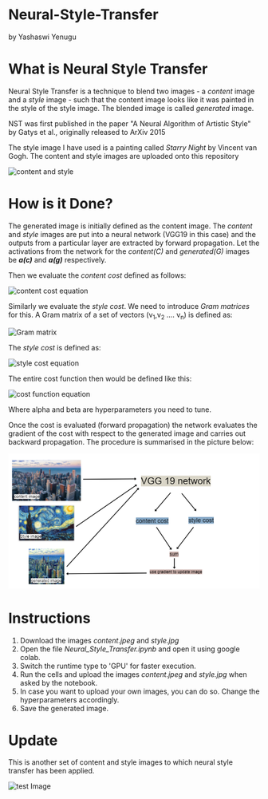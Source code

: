 # Neural-Style-Transfer
by Yashaswi Yenugu


# What is Neural Style Transfer
Neural Style Transfer is a technique to blend two images - a *content* image and a *style* image - such that
the content image looks like it was painted in the style of the style image.
The blended image is called *generated* image.

NST was first published in the paper "A Neural Algorithm of Artistic Style" by Gatys et al., originally released to ArXiv 2015

The style image I have used is a painting called *Starry Night* by Vincent van Gogh.
The content and style images are uploaded onto this repository

![content and style](https://i.imgur.com/wy37mwH.jpg)




# How is it Done?
The generated image is initially defined as the content image.
The *content* and *style* images are put into a neural network (VGG19 in this case) and the outputs from a particular layer are extracted by forward propagation.
Let the activations from the network for the *content(C)* and *generated(G)* images be ***a(c)*** and ***a(g)*** respectively.

Then we evaluate the *content cost* defined as follows:

![content cost equation](https://i.imgur.com/lBx5NLa.png)

Similarly we evaluate the *style cost*.
We need to introduce *Gram matrices* for this.
A Gram matrix of a set of vectors (v<sub>1</sub>,v<sub>2</sub> .... v<sub>n</sub>) is defined as:

![Gram matrix](https://i.imgur.com/R8QhI1W.png)

The *style cost* is defined as:

![style cost equation](https://i.imgur.com/oyWCW0S.png)

The entire cost function then would be defined like this:

![cost function equation](https://i.imgur.com/C7D6s0A.png)

Where alpha and beta are hyperparameters you need to tune.

Once the cost is evaluated (forward propagation) the network evaluates the gradient of the cost with respect to the generated image
and carries out backward propagation.
The procedure is summarised in the picture below:

![network layout](layout.png)

# Instructions

1. Download the images *content.jpeg* and *style.jpg*
2. Open the file *Neural_Style_Transfer.ipynb* and open it using google colab.
3. Switch the runtime type to 'GPU' for faster execution.
3. Run the cells and upload the images *content.jpeg* and *style.jpg* when asked by the notebook.
4. In case you want to upload your own images, you can do so. Change the hyperparameters accordingly.
5. Save the generated image.

# Update
This is another set of content and style images to which neural style transfer has been applied.

![test Image](https://i.imgur.com/fHonY74.jpg)
